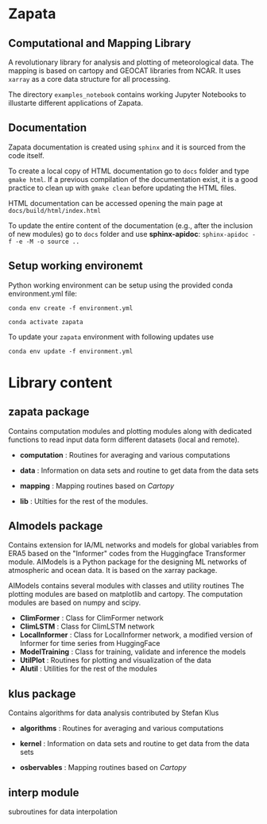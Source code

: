 # Zapata
## Computational and Mapping Library   

A revolutionary library for analysis and plotting of meteorological data. The mapping is based on cartopy and GEOCAT libraries from NCAR.
It uses `xarray` as a core data structure for all processing. 

The directory `examples_notebook` contains working Jupyter Notebooks to illustarte different applications of Zapata.

## Documentation

Zapata documentation is created using `sphinx` and it is sourced from the code itself.

To create a local copy of HTML documentation go to `docs` folder and type `gmake html`. 
If a previous compilation of the documentation exist, it is a good practice to clean up with `gmake clean` before updating the HTML files.

HTML documentation can be accessed opening the main page at `docs/build/html/index.html`

To update the entire content of the documentation (e.g., after the inclusion of new modules) go to `docs` folder and use **sphinx-apidoc**:
`sphinx-apidoc -f -e -M -o source ..`

## Setup working environemt
Python working environment can be setup using the provided conda environment.yml file:

`conda env create -f environment.yml`

`conda activate zapata`

To update your `zapata` environment with following updates use

`conda env update -f environment.yml`

# Library content

## zapata package
Contains computation modules and plotting modules along with dedicated functions to read input data form different datasets (local and remote).
    
- **computation** : Routines for averaging and various computations
    
- **data** : Information on data sets and routine to get data from the data sets

- **mapping** : Mapping routines based on *Cartopy*
    
- **lib** : Utilties for the rest of the modules.

## AImodels package
Contains extension for IA/ML networks and models for global variables from ERA5 based on the "Informer" codes from the Huggingface  Transformer module. AIModels is a Python package for the designing ML networks of atmospheric and ocean data. It is based on the xarray package.

AIModels contains several modules with classes and utility routines The plotting modules are based on matplotlib and cartopy. The computation modules are based on numpy and scipy.

- **ClimFormer** : Class for ClimFormer network
- **ClimLSTM** : Class for ClimLSTM network
- **LocalInformer** : Class for LocalInformer network, a modified version of Informer for time series from HuggingFace
- **ModelTraining** : Class for training, validate and inference the models
- **UtilPlot** : Routines for plotting and visualization of the data
- **AIutil** : Utilities for the rest of the modules


##  klus package
Contains algorithms for data analysis contributed by Stefan Klus
    
- **algorithms** : Routines for averaging and various computations
    
- **kernel** : Information on data sets and routine to get data from the data sets

- **osbervables** : Mapping routines based on *Cartopy*


## interp module
subroutines for data interpolation

